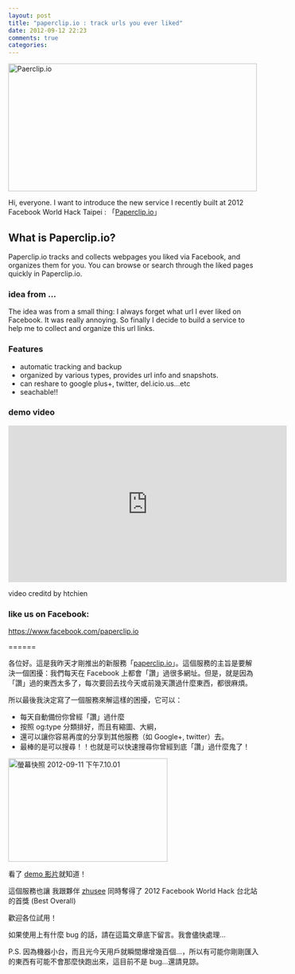```yaml
---
layout: post
title: "paperclip.io : track urls you ever liked"
date: 2012-09-12 22:23
comments: true
categories: 
---
```


<a href="http://www.flickr.com/photos/xdite/7981727596/" title="Paerclip.io by xdite, on Flickr"><img src="http://farm9.staticflickr.com/8449/7981727596_abbb2a2de9.jpg" width="500" height="257" alt="Paerclip.io"></a>

Hi, everyone. I want to introduce the new service I recently built at 2012 Facebook World Hack Taipei : 「[Paperclip.io](http://paperclio.io)」

## What is Paperclip.io?

Paperclip.io tracks and collects webpages you liked via Facebook, and organizes them for you. You can browse or search through the liked pages quickly in Paperclip.io.

### idea from …

The idea was from a small thing: I always forget what url I ever liked on Facebook. It was really annoying. So finally I decide to build a service to help me to collect and organize this url links.

### Features

* automatic tracking and backup 
* organized by various types, provides url info  and snapshots.
* can reshare to google plus+, twitter, del.icio.us…etc
* seachable!!

### demo video


<iframe width="560" height="315" src="http://www.youtube.com/embed/FM6FOl4frRc" frameborder="0" allowfullscreen></iframe>

video creditd by htchien

### like us on Facebook:

<https://www.facebook.com/paperclip.io>


====== 

各位好。這是我昨天才剛推出的新服務「[paperclip.io](http://paperclip.io)」。這個服務的主旨是要解決一個困擾：我們每天在 Facebook 上都會「讚」過很多網址。但是，就是因為「讚」過的東西太多了，每次要回去找今天或前幾天讚過什麼東西，都很麻煩。

所以最後我決定寫了一個服務來解這樣的困擾，它可以：


* 每天自動備份你曾經「讚」過什麼
* 按照 og:type 分類排好，而且有縮圖、大綱，
* 還可以讓你容易再度的分享到其他服務（如 Google+, twitter）去。
* 最棒的是可以搜尋！！也就是可以快速搜尋你曾經到底「讚」過什麼鬼了！

<a href="http://www.flickr.com/photos/xdite/7981771741/" title="螢幕快照 2012-09-11 下午7.10.01 by xdite, on Flickr"><img src="http://farm9.staticflickr.com/8180/7981771741_e6f28baf19_n.jpg" width="320" height="208" alt="螢幕快照 2012-09-11 下午7.10.01"></a>

看了 [demo 影片](http://youtu.be/FM6FOl4frRc)就知道！

這個服務也讓 我跟夥伴 [zhusee](http://twitter.com/zhusee) 同時奪得了 2012 Facebook World Hack 台北站的首獎 (Best Overall)

歡迎各位試用！

如果使用上有什麼 bug 的話，請在這篇文章底下留言。我會儘快處理…

P.S. 因為機器小台，而且光今天用戶就瞬間爆增幾百個...，所以有可能你剛剛匯入的東西有可能不會那麼快跑出來，這目前不是 bug…還請見諒。

